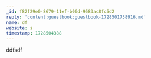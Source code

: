 ```yaml
---
_id: f82f29e0-8679-11ef-b06d-9583ac8fc5d2
reply: 'content:guestbook:guestbook-1728501738916.md'
name: df
website: s
timestamp: 1728504388
---
```

ddfsdf
